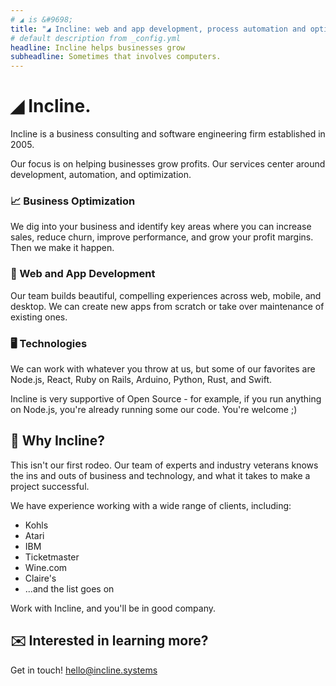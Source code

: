 ```yaml
---
# ◢ is &#9698;
title: "◢ Incline: web and app development, process automation and optimization"
# default description from _config.yml
headline: Incline helps businesses grow
subheadline: Sometimes that involves computers.
---
```

# ◢ Incline.

Incline is a business consulting and software engineering firm established in 2005.

Our focus is on helping businesses grow profits. Our services center around development, automation, and optimization.

### 📈 Business Optimization

We dig into your business and identify key areas where you can increase sales, reduce churn, improve performance, and grow your profit margins. Then we make it happen.

### 📱 Web and App Development

Our team builds beautiful, compelling experiences across web, mobile, and desktop. We can create new apps from scratch or take over maintenance of existing ones.

### 🖥️ Technologies

We can work with whatever you throw at us, but some of our favorites are Node.js, React, Ruby on Rails, Arduino, Python, Rust, and Swift. 

Incline is very supportive of Open Source - for example, if you run anything on Node.js, you're already running some our code. You're welcome  ;)

## 🦄 Why Incline?

This isn't our first rodeo. Our team of experts and industry veterans knows the ins and outs of business and technology, and what it takes to make a project successful.  

We have experience working with a wide range of clients, including:

* Kohls
* Atari
* IBM
* Ticketmaster
* Wine.com
* Claire's
* ...and the list goes on

Work with Incline, and you'll be in good company. 


## ✉️ Interested in learning more?

Get in touch! [hello@incline.systems](mailto:hello@incline.systems)
